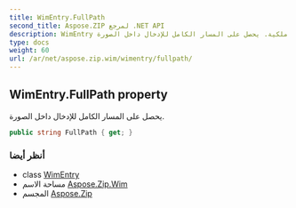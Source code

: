 ```yaml
---
title: WimEntry.FullPath
second_title: Aspose.ZIP لمرجع .NET API
description: WimEntry ملكية. يحصل على المسار الكامل للإدخال داخل الصورة.
type: docs
weight: 60
url: /ar/net/aspose.zip.wim/wimentry/fullpath/
---
```

## WimEntry.FullPath property

يحصل على المسار الكامل للإدخال داخل الصورة.

```csharp
public string FullPath { get; }
```

### أنظر أيضا

* class [WimEntry](../)
* مساحة الاسم [Aspose.Zip.Wim](../../wimentry/)
* المجسم [Aspose.Zip](../../../)


